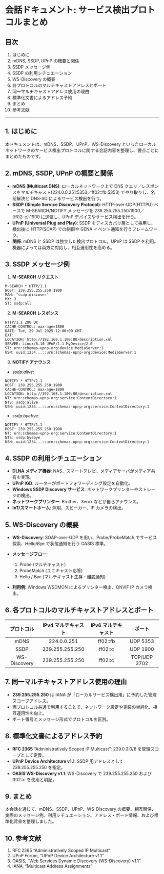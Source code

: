 # 会話ドキュメント: サービス検出プロトコルまとめ

## 目次

1. はじめに
2. mDNS, SSDP, UPnP の概要と関係
3. SSDP メッセージ例
4. SSDP の利用シチュエーション
5. WS-Discovery の概要
6. 各プロトコルのマルチキャストアドレスとポート
7. 同一マルチキャストアドレス使用の理由
8. 標準化文書によるアドレス予約
9. まとめ
10. 参考文献

---

## 1. はじめに

本ドキュメントは、mDNS、SSDP、UPnP、WS-Discovery といったローカルネットワークのサービス検出プロトコルに関する会話内容を整理し、要点ごとにまとめたものです。

## 2. mDNS, SSDP, UPnP の概要と関係

* **mDNS (Multicast DNS)**: ローカルネットワーク上で DNS クエリ／レスポンスをマルチキャスト(224.0.0.251:5353／ff02::fb:5353) でやり取りし、名前解決と DNS-SD によるサービス検出を行う。
* **SSDP (Simple Service Discovery Protocol)**: HTTP-over-UDP(HTTPU) ベースで M-SEARCH/NOTIFY メッセージを 239.255.255.250:1900／\[ff02::c]:1900 に送信し、UPnP デバイスやサービス検出を行う。
* **UPnP (Universal Plug and Play)**: SSDP をディスカバリ層として採用し、検出後に HTTP(SOAP) での制御や GENA イベント通知を行うフレームワーク。
* **関係**: mDNS と SSDP は独立した検出プロトコル。UPnP は SSDP を利用。機器によっては両方に対応し、相互運用性を高める。

## 3. SSDP メッセージ例

1. **M-SEARCH リクエスト**

```
M-SEARCH * HTTP/1.1
HOST: 239.255.255.250:1900
MAN: "ssdp:discover"
MX: 3
ST: ssdp:all
```

2. **M-SEARCH レスポンス**

```
HTTP/1.1 200 OK
CACHE-CONTROL: max-age=1800
DATE: Tue, 29 Jul 2025 12:00:00 GMT
EXT:
LOCATION: http://192.168.1.100:80/description.xml
SERVER: Linux/5.10 UPnP/1.1 MyDevice/2.0
ST: urn:schemas-upnp-org:device:MediaServer:1
USN: uuid:1234...::urn:schemas-upnp-org:device:MediaServer:1
```

3. **NOTIFY アナウンス**

* *ssdp\:alive*:

```
NOTIFY * HTTP/1.1
HOST: 239.255.255.250:1900
CACHE-CONTROL: max-age=1800
LOCATION: http://192.168.1.100:80/description.xml
NT: urn:schemas-upnp-org:service:ContentDirectory:1
NTS: ssdp:alive
USN: uuid:1234...::urn:schemas-upnp-org:service:ContentDirectory:1
```

* *ssdp\:byebye*:

```
NOTIFY * HTTP/1.1
HOST: 239.255.255.250:1900
NT: urn:schemas-upnp-org:service:ContentDirectory:1
NTS: ssdp:byebye
USN: uuid:1234...::urn:schemas-upnp-org:service:ContentDirectory:1
```

## 4. SSDP の利用シチュエーション

* **DLNA メディア機器**: NAS、スマートテレビ、メディアサーバがメディア共有を実現。
* **UPnP IGD**: ルーターがポートフォワーディング設定を自動化。
* **Windows SSDP Discovery サービス**: ネットワークプリンターやストレージの検出。
* **ネットワークプリンター**: Brother、Xerox などが自らアナウンス。
* **IoT/スマートホーム**: 照明、スピーカー、IP カメラの検出。

## 5. WS-Discovery の概要

* **WS-Discovery**: SOAP-over-UDP を用い、Probe/ProbeMatch でサービス探索、Hello/Bye で状態通知を行う OASIS 標準。
* **メッセージフロー**:

  1. Probe (マルチキャスト)
  2. ProbeMatch (ユニキャスト応答)
  3. Hello / Bye (マルチキャスト生存・離脱通知)
* **利用例**: Windows WSDMON によるプリンター検出、ONVIF IP カメラ検出。

## 6. 各プロトコルのマルチキャストアドレスとポート

|     プロトコル    |   IPv4 マルチキャスト  | IPv6 マルチキャスト |      ポート     |
| :----------: | :-------------: | :----------: | :----------: |
|     mDNS     |   224.0.0.251   |   ff02::fb   |   UDP 5353   |
|     SSDP     | 239.255.255.250 |    ff02::c   |   UDP 1900   |
| WS-Discovery | 239.255.255.250 |    ff02::c   | TCP/UDP 3702 |

## 7. 同一マルチキャストアドレス使用の理由

* **239.255.255.250** は IANA が「ローカルサービス検出用」に予約した管理スコープアドレス。
* 両プロトコル共通で利用することで、ネットワーク設定や実装の単純化、相互運用性を向上。
* ポート番号とメッセージ形式でプロトコルを区別。

## 8. 標準化文書によるアドレス予約

* **RFC 2365** “Administratively Scoped IP Multicast”: 239.0.0.0/8 を管理スコープとして定義。
* **UPnP Device Architecture v1.1**: SSDP 用アドレスとして 239.255.255.250 を指定。
* **OASIS WS-Discovery v1.1**: WS-Discovery で 239.255.255.250 および ff02::c を使用と明記。

## 9. まとめ

本会話を通じて、mDNS、SSDP、UPnP、WS-Discovery の概要、相互関係、実際のメッセージ例、利用シチュエーション、アドレス・ポート情報、および標準化背景を整理しました。

## 10. 参考文献

1. RFC 2365 “Administratively Scoped IP Multicast”
2. UPnP Forum, “UPnP Device Architecture v1.1”
3. OASIS, “Web Services Dynamic Discovery (WS-Discovery) v1.1”
4. IANA, “Multicast Address Assignments”
